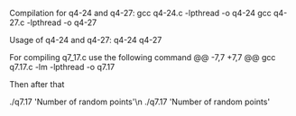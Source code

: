 Compilation for q4-24 and q4-27:
gcc q4-24.c -lpthread -o q4-24
gcc q4-27.c -lpthread -o q4-27

Usage of q4-24 and q4-27:
q4-24 <integer>
q4-27

For compiling q7_17.c use the following command
@@ -7,7 +7,7 @@ gcc q7.17.c -lm -lpthread -o q7.17

Then after that 

./q7.17    'Number of random points'\n
./q7.17    'Number of random points'
